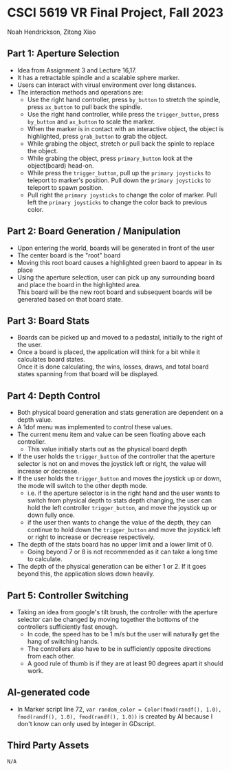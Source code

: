 # CSCI 5619 VR Final Project, Fall 2023
Noah Hendrickson, Zitong Xiao

## Part 1: Aperture Selection

- Idea from Assignment 3 and Lecture 16,17.
- It has a retractable spindle and a scalable sphere marker.
- Users can interact with virual environment over long distances. 
- The interaction methods and operations are:
    - Use the right hand controller, press `by_button` to stretch the spindle, press `ax_button` to pull back the spindle.
    - Use the right hand controller, while press the `trigger_button`, press `by_button` and `ax_button` to scale the marker.
    - When the marker is in contact with an interactive object, the object is highlighted, press `grab_button` to grab the object.
    - While grabing the object, stretch or pull back the spinle to replace the object.
    - While grabing the object, press `primary_button`  look at the object(board) head-on.
    - While press the `trigger_button`, pull up the `primary joysticks` to teleport to marker's position. Pull down the `primary joysticks` to teleport to spawn position.
    - Pull right the `primary joysticks` to change the color of marker. Pull left the `primary joysticks` to change the color back to previous color. 

## Part 2: Board Generation / Manipulation

- Upon entering the world, boards will be generated in front of the user
- The center board is the "root" board
- Moving this root board causes a highlighted green baord to appear in its place
- Using the aperture selection, user can pick up any surrounding board and place 
   the board in the highlighted area. <br>
   This board will be the new root board and subsequent boards will be generated
   based on that board state.

## Part 3: Board Stats

- Boards can be picked up and moved to a pedastal, initially to the right of the user. 
- Once a board is placed, the application will think for a bit while it calculates
board states. <br>Once it is done calculating, the wins, losses, draws, and total board
states spanning from that board will be displayed.

## Part 4: Depth Control

- Both physical board generation and stats generation are dependent on a depth value.
- A 1dof menu was implemented to control these values. 
- The current menu item and value can be seen floating above each controller.
   - This value initially starts out as the physical board depth
- If the user holds the `trigger_button` of the controller that the aperture selector is 
not on and moves the joystick left or right, the value will increase or decrease.
- If the user holds the `trigger_button` and moves the joystick up or down, the mode will 
switch to the other depth mode. 
   - i.e. if the aperture selector is in the right hand and the user wants to switch
   from physical depth to stats depth changing, the user can hold the left controller
   `trigger_button`, and move the joystick up or down fully once. <br>
   - if the user then wants to change the value of the depth, they can continue
   to hold down the `trigger_button` and move the joystick left or right to increase or decrease respectively.
- The depth of the stats board has no upper limit and a lower limit of 0.
   - Going beyond 7 or 8 is not recommended as it can take a long time to calculate.
- The depth of the physical generation can be either 1 or 2. If it goes beyond this,
the application slows down heavily.

## Part 5: Controller Switching

- Taking an idea from google's tilt brush, the controller with the aperture selector
can be changed by moving together the bottoms of the controllers sufficiently fast enough.
   - In code, the speed has to be 1 m/s but the user will naturally get the hang of 
switching hands.
   - The controllers also have to be in sufficiently opposite directions from each other.
   - A good rule of thumb is if they are at least 90 degrees apart it should work.

## AI-generated code

   - In Marker script line 72, `var random_color = Color(fmod(randf(), 1.0), fmod(randf(), 1.0), fmod(randf(), 1.0))` is created by AI because I don't know can only used by integer in GDscript.

## Third Party Assets

   `N/A`
